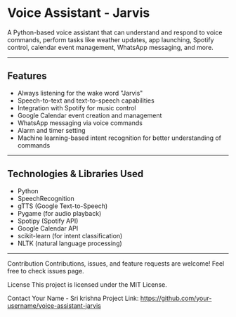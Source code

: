 # Voice Assistant - Jarvis

A Python-based voice assistant that can understand and respond to voice commands, perform tasks like weather updates, app launching, Spotify control, calendar event management, WhatsApp messaging, and more.

---

## Features

- Always listening for the wake word "Jarvis"
- Speech-to-text and text-to-speech capabilities
- Integration with Spotify for music control
- Google Calendar event creation and management
- WhatsApp messaging via voice commands
- Alarm and timer setting
- Machine learning-based intent recognition for better understanding of commands

---

## Technologies & Libraries Used

- Python
- SpeechRecognition
- gTTS (Google Text-to-Speech)
- Pygame (for audio playback)
- Spotipy (Spotify API)
- Google Calendar API
- scikit-learn (for intent classification)
- NLTK (natural language processing)

---

Contribution
Contributions, issues, and feature requests are welcome! Feel free to check issues page.

License
This project is licensed under the MIT License.

Contact
Your Name - Sri krishna 
Project Link: https://github.com/your-username/voice-assistant-jarvis
